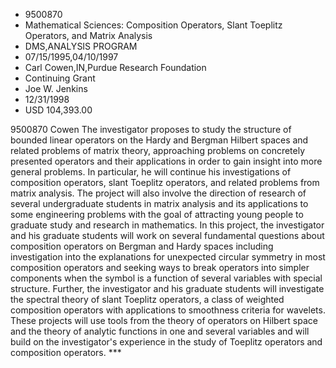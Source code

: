 
* 9500870
* Mathematical Sciences: Composition Operators, Slant Toeplitz Operators, and Matrix Analysis
* DMS,ANALYSIS PROGRAM
* 07/15/1995,04/10/1997
* Carl Cowen,IN,Purdue Research Foundation
* Continuing Grant
* Joe W. Jenkins
* 12/31/1998
* USD 104,393.00

9500870 Cowen The investigator proposes to study the structure of bounded linear
operators on the Hardy and Bergman Hilbert spaces and related problems of matrix
theory, approaching problems on concretely presented operators and their
applications in order to gain insight into more general problems. In particular,
he will continue his investigations of composition operators, slant Toeplitz
operators, and related problems from matrix analysis. The project will also
involve the direction of research of several undergraduate students in matrix
analysis and its applications to some engineering problems with the goal of
attracting young people to graduate study and research in mathematics. In this
project, the investigator and his graduate students will work on several
fundamental questions about composition operators on Bergman and Hardy spaces
including investigation into the explanations for unexpected circular symmetry
in most composition operators and seeking ways to break operators into simpler
components when the symbol is a function of several variables with special
structure. Further, the investigator and his graduate students will investigate
the spectral theory of slant Toeplitz operators, a class of weighted composition
operators with applications to smoothness criteria for wavelets. These projects
will use tools from the theory of operators on Hilbert space and the theory of
analytic functions in one and several variables and will build on the
investigator's experience in the study of Toeplitz operators and composition
operators. ***
